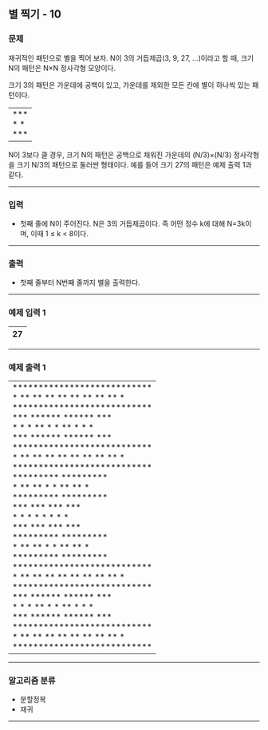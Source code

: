별 찍기 - 10
-------------
### 문제

재귀적인 패턴으로 별을 찍어 보자. N이 3의 거듭제곱(3, 9, 27, ...)이라고 할 때, 크기 N의 패턴은 N×N 정사각형 모양이다.

크기 3의 패턴은 가운데에 공백이 있고, 가운데를 제외한 모든 칸에 별이 하나씩 있는 패턴이다.

<table>
    <tr>
        <td>
            ***</br>
            * *</br>
            ***
        </td>
    </tr>
</table>

N이 3보다 클 경우, 크기 N의 패턴은 공백으로 채워진 가운데의 (N/3)×(N/3) 정사각형을 크기 N/3의 패턴으로 둘러싼 형태이다. 예를 들어 크기 27의 패턴은 예제 출력 1과 같다.

- - -

### 입력
* 첫째 줄에 N이 주어진다. N은 3의 거듭제곱이다. 즉 어떤 정수 k에 대해 N=3k이며, 이때 1 ≤ k < 8이다.

- - -

### 출력
* 첫째 줄부터 N번째 줄까지 별을 출력한다.

- - -

### 예제 입력 1
|27|
|:---|

- - -

### 예제 출력 1
<table>
    <tr>
        <td>
***************************</br>
* ** ** ** ** ** ** ** ** *</br>
***************************</br>
***   ******   ******   ***</br>
* *   * ** *   * ** *   * *</br>
***   ******   ******   ***</br>
***************************</br>
* ** ** ** ** ** ** ** ** *</br>
***************************</br>
*********         *********</br>
* ** ** *         * ** ** *</br>
*********         *********</br>
***   ***         ***   ***</br>
* *   * *         * *   * *</br>
***   ***         ***   ***</br>
*********         *********</br>
* ** ** *         * ** ** *</br>
*********         *********</br>
***************************</br>
* ** ** ** ** ** ** ** ** *</br>
***************************</br>
***   ******   ******   ***</br>
* *   * ** *   * ** *   * *</br>
***   ******   ******   ***</br>
***************************</br>
* ** ** ** ** ** ** ** ** *</br>
***************************
        </td>
    </tr>
</table>


- - -

### 알고리즘 분류
* 분할정복
* 재귀

- - -